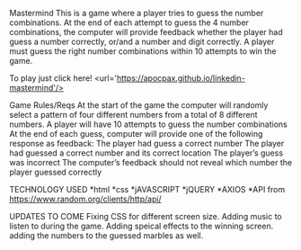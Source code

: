 Mastermind
This is a game where a player tries to guess the number combinations. At the end of each attempt to guess the 4 number combinations, the computer will provide feedback whether the player had guess a number correctly, or/and a number and digit correctly. A player must guess the right number combinations within 10 attempts to win the game.

To play just click here!
<url='https://apocpax.github.io/linkedin-mastermind'/>

Game Rules/Reqs
At the start of the game the computer will randomly select a pattern of four different numbers from a total of 8 different numbers.
A player will have 10 attempts to guess the number combinations
At the end of each guess, computer will provide one of the following response as feedback:
The player had guess a correct number
The player had guessed a correct number and its correct location
The player’s guess was incorrect
The computer’s feedback should not reveal which number the player guessed correctly

TECHNOLOGY USED
*html
*css
*jAVASCRIPT
*jQUERY
*AXIOS
*API from https://www.random.org/clients/http/api/

UPDATES TO COME
Fixing CSS for different screen size.
Adding music to listen to during the game.
Adding speical effects to the winning screen.
adding the numbers to the guessed marbles as well.
